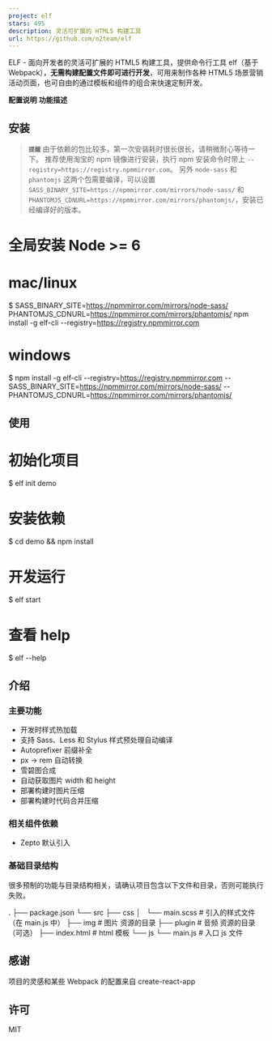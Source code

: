 ```yaml
---
project: elf
stars: 495
description: 灵活可扩展的 HTML5 构建工具
url: https://github.com/o2team/elf
---
```


ELF - 面向开发者的灵活可扩展的 HTML5 构建工具，提供命令行工具 elf（基于 Webpack），**无需构建配置文件即可进行开发**，可用来制作各种 HTML5 场景营销活动页面，也可自由的通过模板和组件的组合来快速定制开发。

**配置说明** **功能描述**

安装
--

> **`提醒`** 由于依赖的包比较多，第一次安装耗时很长很长，请稍微耐心等待一下。 推荐使用淘宝的 npm 镜像进行安装，执行 npm 安装命令时带上 `--registry=https://registry.npmmirror.com`。 另外 `node-sass` 和 `phantomjs` 这两个包需要编译，可以设置 `SASS_BINARY_SITE=https://npmmirror.com/mirrors/node-sass/` 和 `PHANTOMJS_CDNURL=https://npmmirror.com/mirrors/phantomjs/`，安装已经编译好的版本。

# 全局安装 Node >= 6
# mac/linux
$ SASS\_BINARY\_SITE=https://npmmirror.com/mirrors/node-sass/ PHANTOMJS\_CDNURL=https://npmmirror.com/mirrors/phantomjs/ npm install -g elf-cli --registry=https://registry.npmmirror.com
# windows
$ npm install -g elf-cli --registry=https://registry.npmmirror.com --SASS\_BINARY\_SITE=https://npmmirror.com/mirrors/node-sass/ --PHANTOMJS\_CDNURL=https://npmmirror.com/mirrors/phantomjs/

使用
--

# 初始化项目
$ elf init demo

# 安装依赖
$ cd demo && npm install

# 开发运行
$ elf start

# 查看 help
$ elf --help

介绍
--

### 主要功能

-   开发时样式热加载
-   支持 Sass、Less 和 Stylus 样式预处理自动编译
-   Autoprefixer 前缀补全
-   px -> rem 自动转换
-   雪碧图合成
-   自动获取图片 width 和 height
-   部署构建时图片压缩
-   部署构建时代码合并压缩

### 相关组件依赖

-   Zepto 默认引入

### 基础目录结构

很多预制的功能与目录结构相关，请确认项目包含以下文件和目录，否则可能执行失败。

.
├── package.json
└── src
    ├── css
    │   └── main.scss               # 引入的样式文件（在 main.js 中）
    ├── img                         # 图片 资源的目录
    ├── plugin                      # 音频 资源的目录（可选）
    ├── index.html                  # html 模板
    └── js
        └── main.js                 # 入口 js 文件

感谢
--

项目的灵感和某些 Webpack 的配置来自 create-react-app

许可
--

MIT

